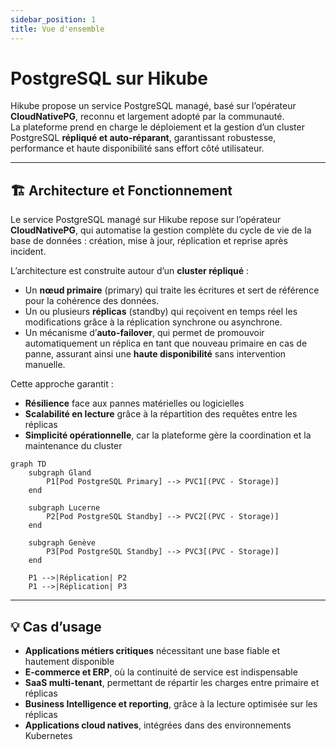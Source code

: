 ```yaml
---
sidebar_position: 1
title: Vue d'ensemble
---
```


# PostgreSQL sur Hikube

Hikube propose un service PostgreSQL managé, basé sur l’opérateur **CloudNativePG**, reconnu et largement adopté par la communauté.  
La plateforme prend en charge le déploiement et la gestion d’un cluster PostgreSQL **répliqué et auto-réparant**, garantissant robustesse, performance et haute disponibilité sans effort côté utilisateur.

---

## 🏗️ Architecture et Fonctionnement

Le service PostgreSQL managé sur Hikube repose sur l’opérateur **CloudNativePG**, qui automatise la gestion complète du cycle de vie de la base de données : création, mise à jour, réplication et reprise après incident.  

L’architecture est construite autour d’un **cluster répliqué** :  

- Un **nœud primaire** (primary) qui traite les écritures et sert de référence pour la cohérence des données.  
- Un ou plusieurs **réplicas** (standby) qui reçoivent en temps réel les modifications grâce à la réplication synchrone ou asynchrone.  
- Un mécanisme d’**auto-failover**, qui permet de promouvoir automatiquement un réplica en tant que nouveau primaire en cas de panne, assurant ainsi une **haute disponibilité** sans intervention manuelle.  

Cette approche garantit :  

- **Résilience** face aux pannes matérielles ou logicielles  
- **Scalabilité en lecture** grâce à la répartition des requêtes entre les réplicas  
- **Simplicité opérationnelle**, car la plateforme gère la coordination et la maintenance du cluster  

```mermaid
graph TD
    subgraph Gland
        P1[Pod PostgreSQL Primary] --> PVC1[(PVC - Storage)]
    end

    subgraph Lucerne
        P2[Pod PostgreSQL Standby] --> PVC2[(PVC - Storage)]
    end

    subgraph Genève
        P3[Pod PostgreSQL Standby] --> PVC3[(PVC - Storage)]
    end

    P1 -->|Réplication| P2
    P1 -->|Réplication| P3
```

---

## 💡 Cas d’usage

- **Applications métiers critiques** nécessitant une base fiable et hautement disponible  
- **E-commerce et ERP**, où la continuité de service est indispensable  
- **SaaS multi-tenant**, permettant de répartir les charges entre primaire et réplicas  
- **Business Intelligence et reporting**, grâce à la lecture optimisée sur les réplicas  
- **Applications cloud natives**, intégrées dans des environnements Kubernetes  
